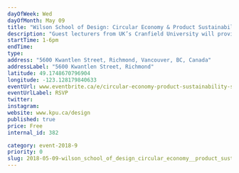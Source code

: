 ```yaml
---
dayOfWeek: Wed
dayOfMonth: May 09
title: "Wilson School of Design: Circular Economy & Product Sustainability - Student Edition"
description: "Guest lecturers from UK’s Cranfield University will provide participants with an interactive workshop leaving attendees with an understanding of what a circular economy is and how they can implement circular innovation to add new value to their studies. <br> <br> Participants will use state of the art tools and approaches to assess their current capability levels for the integration of circular economy principles into their learning."
startTime: 1-6pm
endTime: 
type: 
address: "5600 Kwantlen Street, Richmond, Vancouver, BC, Canada"
addressLabel: "5600 Kwantlen Street, Richmond"
latitude: 49.1748670796904
longitude: -123.128179840633
eventUrl: www.eventbrite.ca/e/circular-economy-product-sustainability-student-edition-tickets-45121259903
eventUrlLabel: RSVP
twitter: 
instagram: 
website: www.kpu.ca/design
published: true
price: Free
internal_id: 382

category: event-2018-9
priority: 0
slug: 2018-05-09-wilson_school_of_design_circular_economy__product_sustainability__student_edition
---
```

